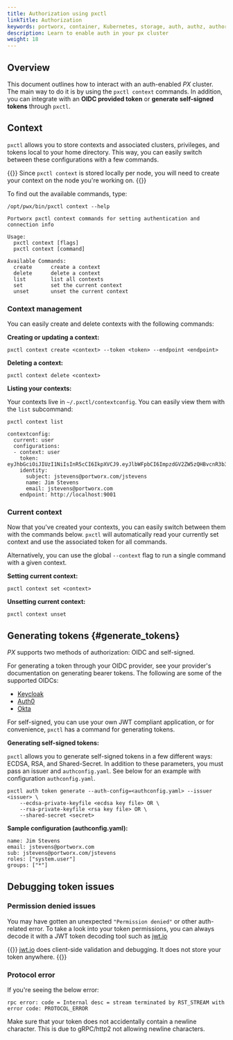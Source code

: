 ```yaml
---
title: Authorization using pxctl
linkTitle: Authorization
keywords: portworx, container, Kubernetes, storage, auth, authz, authorization, authentication, login, token, oidc, context, generate, self-signed, jwt, shared-secret, security
description: Learn to enable auth in your px cluster
weight: 18
---
```


## Overview

This document outlines how to interact with an auth-enabled _PX_ cluster. The main way to do it is by using the `pxctl context` commands. In addition, you can integrate with an __OIDC provided token__ or __generate self-signed tokens__ through `pxctl`.

## Context

`pxctl` allows you to store contexts and associated clusters, privileges, and tokens local to your home directory. This way, you can easily switch between these configurations with a few commands.

{{<info>}}
Since `pxctl context` is stored locally per node, you will need to create your context on the node you're working on.
{{</info>}}

To find out the available commands, type:

```text
/opt/pwx/bin/pxctl context --help
```

```output
Portworx pxctl context commands for setting authentication and connection info

Usage:
  pxctl context [flags]
  pxctl context [command]

Available Commands:
  create      create a context
  delete      delete a context
  list        list all contexts
  set         set the current context
  unset       unset the current context

```

### Context management

You can easily create and delete contexts with the following commands:

__Creating or updating a context:__

```text
pxctl context create <context> --token <token> --endpoint <endpoint>
```

__Deleting a context:__

```text
pxctl context delete <context>
```

__Listing your contexts:__

Your contexts live in `~/.pxctl/contextconfig`. You can easily view them with the `list` subcommand:

```text
pxctl context list
```

```output
contextconfig:
  current: user
  configurations:
  - context: user
    token: eyJhbGciOiJIUzI1NiIsInR5cCI6IkpXVCJ9.eyJlbWFpbCI6ImpzdGV2ZW5zQHBvcnR3b3J4LmNvbSIsImV4cCI6MTU1MzcyNTMyMSwiZ3JvdXBzIjpbInB4LWVuZ2luZWVyaW5nIiwia3ViZXJuZXRlcy1jc2kiXSwiaWF0IjoxNTUzNjM4OTIxLCJpc3MiOiJwb3J0d29yeC5jb20iLCJuYW1lIjoiSmltIFN0ZXZlbnMiLCJyb2xlcyI6WyJzeXN0ZW0udXNlciJdLCJzdWIiOiJqc3RldmVuc0Bwb3J0d29yeC5jb20vanN0ZXZlbnMifQ.pZDbCIL7ldcImvIaNSjk18Ah3LqxX63MV378NiauRwk
    identity:
      subject: jstevens@portworx.com/jstevens
      name: Jim Stevens
      email: jstevens@portworx.com
    endpoint: http://localhost:9001
```


### Current context

Now that you've created your contexts, you can easily switch between them with the commands below. `pxctl` will automatically read your currently set context and use the associated token for all commands.

Alternatively, you can use the global `--context` flag to run a single command with a given context.

__Setting current context:__

```text
pxctl context set <context>
```

__Unsetting current context:__

```text
pxctl context unset
```

## Generating tokens {#generate_tokens}
_PX_ supports two methods of authorization: OIDC and self-signed.

For generating a token through your OIDC provider, see your provider's
documentation on generating bearer tokens. The following are some of the
supported OIDCs:

* [Keycloak](https://www.keycloak.org/docs/1.9/server_development_guide/topics/admin-rest-api.html)
* [Auth0](https://auth0.com/docs/api/authentication#get-token)
* [Okta](https://developer.okta.com/docs/api/getting_started/getting_a_token/#token-expiration)

For self-signed, you can use your own JWT compliant application, or for
convenience, `pxctl` has a command for generating tokens.

__Generating self-signed tokens:__

`pxctl` allows you to generate self-signed tokens in a few different ways:
ECDSA, RSA, and Shared-Secret. In addition to these parameters, you must pass an
issuer and `authconfig.yaml`. See below for an example with configuration
`authconfig.yaml`.

```text
pxctl auth token generate --auth-config=<authconfig.yaml> --issuer <issuer> \
    --ecdsa-private-keyfile <ecdsa key file> OR \
    --rsa-private-keyfile <rsa key file> OR \
    --shared-secret <secret>
```

__Sample configuration (authconfig.yaml):__

```text
name: Jim Stevens
email: jstevens@portworx.com
sub: jstevens@portworx.com/jstevens
roles: ["system.user"]
groups: ["*"]
```

## Debugging token issues

### Permission denied issues
You may have gotten an unexpected `"Permission denied"` or other auth-related error. To take a look into your token permissions, you can always decode it with a JWT token decoding tool such as [jwt.io](https://jwt.io/)

{{<info>}}
[jwt.io](https://jwt.io/) does client-side validation and debugging. It does not store your token anywhere.
{{</info>}}


### Protocol error
If you're seeing the below error:

`rpc error: code = Internal desc = stream terminated by RST_STREAM with error code: PROTOCOL_ERROR`

Make sure that your token does not accidentally contain a newline character. This is due to gRPC/http2 not allowing newline characters.
